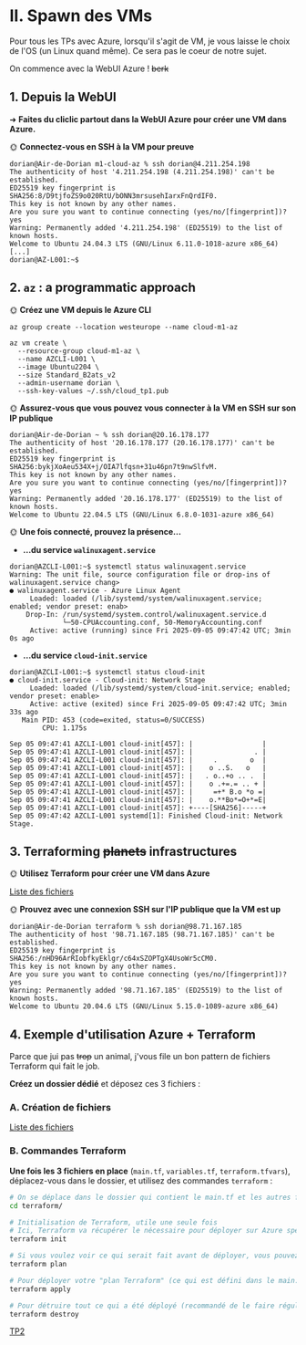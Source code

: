 # II. Spawn des VMs

Pour tous les TPs avec Azure, lorsqu'il s'agit de VM, je vous laisse le choix de l'OS (un Linux quand même). Ce sera pas le coeur de notre sujet.

On commence avec la WebUI Azure ! ~~berk~~

## 1. Depuis la WebUI

➜ **Faites du cliclic partout dans la WebUI Azure pour créer une VM dans Azure.**

🌞 **Connectez-vous en SSH à la VM pour preuve**

```
dorian@Air-de-Dorian m1-cloud-az % ssh dorian@4.211.254.198
The authenticity of host '4.211.254.198 (4.211.254.198)' can't be established.
ED25519 key fingerprint is SHA256:8/D9tjfoZS9o020RtU/bONN3mrsusehIarxFnQrdIF0.
This key is not known by any other names.
Are you sure you want to continue connecting (yes/no/[fingerprint])? yes
Warning: Permanently added '4.211.254.198' (ED25519) to the list of known hosts.
Welcome to Ubuntu 24.04.3 LTS (GNU/Linux 6.11.0-1018-azure x86_64)
[...]
dorian@AZ-L001:~$ 
```

## 2. `az` : a programmatic approach

🌞 **Créez une VM depuis le Azure CLI**

```
az group create --location westeurope --name cloud-m1-az
```

```
az vm create \
  --resource-group cloud-m1-az \
  --name AZCLI-L001 \
  --image Ubuntu2204 \
  --size Standard_B2ats_v2
  --admin-username dorian \
  --ssh-key-values ~/.ssh/cloud_tp1.pub
```

🌞 **Assurez-vous que vous pouvez vous connecter à la VM en SSH sur son IP publique**

```
dorian@Air-de-Dorian ~ % ssh dorian@20.16.178.177
The authenticity of host '20.16.178.177 (20.16.178.177)' can't be established.
ED25519 key fingerprint is SHA256:bykjXoAeu534X+j/OIA7lfqsn+31u46pn7t9nwSlfvM.
This key is not known by any other names.
Are you sure you want to continue connecting (yes/no/[fingerprint])? yes
Warning: Permanently added '20.16.178.177' (ED25519) to the list of known hosts.
Welcome to Ubuntu 22.04.5 LTS (GNU/Linux 6.8.0-1031-azure x86_64)
```

🌞 **Une fois connecté, prouvez la présence...**

- **...du service `walinuxagent.service`**

```
dorian@AZCLI-L001:~$ systemctl status walinuxagent.service
Warning: The unit file, source configuration file or drop-ins of walinuxagent.service chang>
● walinuxagent.service - Azure Linux Agent
     Loaded: loaded (/lib/systemd/system/walinuxagent.service; enabled; vendor preset: enab>
    Drop-In: /run/systemd/system.control/walinuxagent.service.d
             └─50-CPUAccounting.conf, 50-MemoryAccounting.conf
     Active: active (running) since Fri 2025-09-05 09:47:42 UTC; 3min 0s ago
```

- **...du service `cloud-init.service`**

```
dorian@AZCLI-L001:~$ systemctl status cloud-init
● cloud-init.service - Cloud-init: Network Stage
     Loaded: loaded (/lib/systemd/system/cloud-init.service; enabled; vendor preset: enable>
     Active: active (exited) since Fri 2025-09-05 09:47:42 UTC; 3min 33s ago
   Main PID: 453 (code=exited, status=0/SUCCESS)
        CPU: 1.175s

Sep 05 09:47:41 AZCLI-L001 cloud-init[457]: |                 |
Sep 05 09:47:41 AZCLI-L001 cloud-init[457]: |               . |
Sep 05 09:47:41 AZCLI-L001 cloud-init[457]: |     .        o  |
Sep 05 09:47:41 AZCLI-L001 cloud-init[457]: |    o ..S.   o   |
Sep 05 09:47:41 AZCLI-L001 cloud-init[457]: |   . o..+o .. .  |
Sep 05 09:47:41 AZCLI-L001 cloud-init[457]: |    o .+=.= .. + |
Sep 05 09:47:41 AZCLI-L001 cloud-init[457]: |     =+* B.o *o =|
Sep 05 09:47:41 AZCLI-L001 cloud-init[457]: |    o.**Bo*=O+*=E|
Sep 05 09:47:41 AZCLI-L001 cloud-init[457]: +----[SHA256]-----+
Sep 05 09:47:42 AZCLI-L001 systemd[1]: Finished Cloud-init: Network Stage.
```

## 3. Terraforming ~~planets~~ infrastructures

🌞 **Utilisez Terraform pour créer une VM dans Azure**

[Liste des fichiers](./files/)

🌞 **Prouvez avec une connexion SSH sur l'IP publique que la VM est up**

```
dorian@Air-de-Dorian terraform % ssh dorian@98.71.167.185 
The authenticity of host '98.71.167.185 (98.71.167.185)' can't be established.
ED25519 key fingerprint is SHA256:/nHD96ArRIobfkyEklgr/c64xSZOPTgX4UsoWr5cCM0.
This key is not known by any other names.
Are you sure you want to continue connecting (yes/no/[fingerprint])? yes
Warning: Permanently added '98.71.167.185' (ED25519) to the list of known hosts.
Welcome to Ubuntu 20.04.6 LTS (GNU/Linux 5.15.0-1089-azure x86_64)
```

## 4. Exemple d'utilisation Azure + Terraform

Parce que jui pas ~~trop~~ un animal, j'vous file un bon pattern de fichiers Terraform qui fait le job.

**Créez un dossier dédié** et déposez ces 3 fichiers :

### A. Création de fichiers

[Liste des fichiers](../terraform/)

### B. Commandes Terraform

**Une fois les 3 fichiers en place** (`main.tf`, `variables.tf`, `terraform.tfvars`), déplacez-vous dans le dossier, et utilisez des commandes `terraform` :

```bash
# On se déplace dans le dossier qui contient le main.tf et les autres fichiers
cd terraform/

# Initialisation de Terraform, utile une seule fois
# Ici, Terraform va récupérer le nécessaire pour déployer sur Azure spécifiquement
terraform init

# Si vous voulez voir ce qui serait fait avant de déployer, vous pouvez :
terraform plan

# Pour déployer votre "plan Terraform" (ce qui est défini dans le main.tf)
terraform apply

# Pour détruire tout ce qui a été déployé (recommandé de le faire régulièrement pour déployer depuis zéro)
terraform destroy
```

[TP2](../2/part1.md)